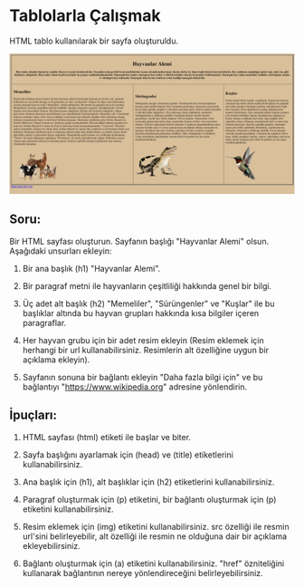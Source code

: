 # Tablolarla Çalışmak

HTML tablo kullanılarak bir sayfa oluşturuldu.

![page img](./images/page_img.png)

## Soru:

Bir HTML sayfası oluşturun. Sayfanın başlığı "Hayvanlar Alemi" olsun. Aşağıdaki unsurları ekleyin:

1. Bir ana başlık (h1) "Hayvanlar Alemi".

2. Bir paragraf metni ile hayvanların çeşitliliği hakkında genel bir bilgi.

3. Üç adet alt başlık (h2) "Memeliler", "Sürüngenler" ve "Kuşlar" ile bu başlıklar altında bu hayvan grupları hakkında kısa bilgiler içeren paragraflar.

4. Her hayvan grubu için bir adet resim ekleyin (Resim eklemek için herhangi bir url kullanabilirsiniz. Resimlerin alt özelliğine uygun bir açıklama ekleyin).

5. Sayfanın sonuna bir bağlantı ekleyin "Daha fazla bilgi için" ve bu bağlantıyı "https://www.wikipedia.org" adresine yönlendirin.

## İpuçları:

1. HTML sayfası (html) etiketi ile başlar ve biter. 

2. Sayfa başlığını ayarlamak için (head) ve (title) etiketlerini kullanabilirsiniz. 

3. Ana başlık için (h1), alt başlıklar için (h2) etiketlerini kullanabilirsiniz.

4. Paragraf oluşturmak için (p) etiketini, bir bağlantı oluşturmak için (p) etiketini kullanabilirsiniz. 

5. Resim eklemek için (img) etiketini kullanabilirsiniz. src özelliği ile resmin url'sini belirleyebilir, alt özelliği ile resmin ne olduğuna dair bir açıklama ekleyebilirsiniz.

6. Bağlantı oluşturmak için (a) etiketini kullanabilirsiniz. "href" özniteliğini kullanarak bağlantının nereye yönlendireceğini belirleyebilirsiniz.
